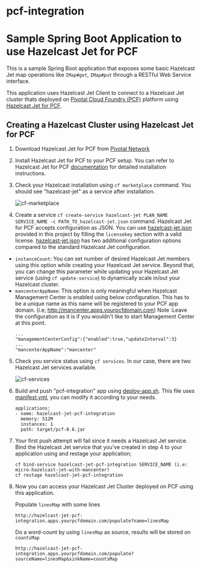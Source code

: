 # pcf-integration

# Sample Spring Boot Application to use Hazelcast Jet for PCF

This is a sample Spring Boot application that exposes some basic Hazelcast Jet map operations like `IMap#get`, `IMap#put`
through a RESTful Web Service interface.

This application uses Hazelcast Jet Client to connect to a Hazelcast Jet cluster thats deployed on 
[Pivotal Cloud Foundry (PCF)](https://pivotal.io/platform) platform using [Hazelcast Jet for PCF](https://network.pivotal.io/).

## Creating a Hazelcast Cluster using Hazelcast Jet for PCF

1) Download Hazelcast Jet for PCF from [Pivotal Network](https://network.pivotal.io/)

2) Install Hazelcast Jet for PCF to your PCF setup. You can refer to Hazelcast Jet for PCF [documentation](https://docs.pivotal.io/hazelcast-jet-for-pcf/) for detailed installation instructions.

3) Check your Hazelcast installation using `cf marketplace` command. You should see "hazelcast-jet" as a service after installation.

   ![cf-marketplace](markdown/images/cf-marketplace.png)

4) Create a service `cf create-service hazelcast-jet PLAN_NAME SERVICE_NAME -c PATH_TO_hazelcast-jet.json` command. 
Hazelcast Jet for PCF accepts configuration as JSON. You can use 
[hazelcast-jet.json](hazelcast-jet.json)  provided in this project by filling the `licensekey` section with a valid license.
[hazelcast-jet.json](hazelcast-jet.json) has two additional configuration options compared to the standard Hazelcast Jet configuration.
- `instanceCount`: You can set number of desired Hazelcast Jet members using this option while creating your Hazelcast Jet service. 
Beyond that, you can change this parameter while updating your Hazelcast Jet service (using `cf update-service`) to dynamically 
scale in/out your Hazelcast cluster.
- `mancenterAppName`: This option is only meaningful when Hazelcast Management Center is enabled using below configuration.
 This has to be a unique name as this name will be registered to your PCF app domain. (i.e; http://mancenter.apps.yourpcfdomain.com)
 Note :Leave the configuration as it is if you wouldn't like to start Management Center at this point.
   ```
   ...
   "managementCenterConfig":{"enabled":true,"updateInterval":3}
   ...
   "mancenterAppName":"mancenter"
   ```
5) Check you service status using `cf services`. In our case, there are two Hazelcast Jet services available.

   ![cf-services](markdown/images/cf-services.png)

6) Build and push "pcf-integration" app using [deploy-app.sh](deploy-app.sh). This file uses [manifest.yml](manifest.yml),
you can modify it according to your needs.

   ```
   applications:
   - name: hazelcast-jet-pcf-integration
     memory: 512M
     instances: 1
     path: target/pcf-0.6.jar
   ```

7) Your first push attempt will fail since it needs a Hazelcast Jet service. 
Bind the Hazelcast Jet service that you've created in step 4 to your application using and restage your application;
   ```
   cf bind-service hazelcast-jet-pcf-integration SERVICE_NAME (i.e: micro-hazelcast-jet-with-mancenter)
   cf restage hazelcast-jet-pcf-integration
   ```

8) Now you can access your Hazelcast Jet Cluster deployed on PCF using this application.

   Populate `linesMap` with some lines
   ```
   http://hazelcast-jet-pcf-integration.apps.yourpcfdomain.com/populate?name=linesMap
   ```
   Do a word-count by using `linesMap` as source, results will be stored on `countsMap`
   ```
   http://hazelcast-jet-pcf-integration.apps.yourpcfdomain.com/populate?sourceName=linesMap&sinkName=countsMap
   ```
  
  



